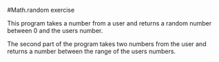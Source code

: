#Math.random exercise

This program takes a number from a user and returns a random number between 0 and the users number.

The second part of the program takes two numbers from the user and returns a number between the range of the users numbers.